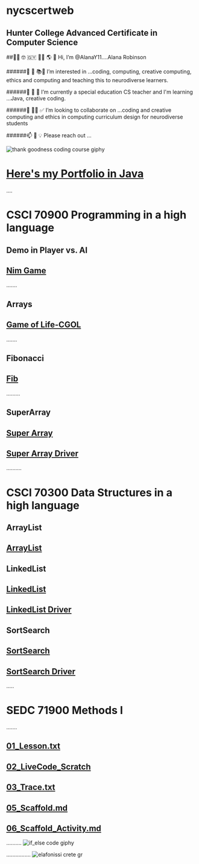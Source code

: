 
# nycscertweb  

## Hunter College Advanced Certificate in Computer Science

##👋🏽 🤓 🇬🇾 💃🏽 🌎 💝 Hi, I’m @AlanaY11....Alana Robinson

######👀 🐝 📚🧠 I’m interested in ...coding, computing, creative computing, ethics and computing and teaching this to neurodiverse learners.

######🌱 🌼 🌺 I’m currently a special education CS teacher and I'm learning ...Java, creative coding.

######💞️ 👊🏽 ✅ I’m looking to collaborate on ...coding and creative computing and ethics in computing curriculum design for neurodiverse students

######📫 🤩 💡 Please reach out ...

![thank goodness coding course giphy](https://user-images.githubusercontent.com/17364335/180868175-25b3d45a-9cf1-42ff-83f2-1658622d86ca.gif)

# [Here's my Portfolio in Java](https://github.com/AlanaY11/nycscertweb/blob/main/myCSPortfolio)

....
# CSCI 70900 Programming in a high language
## Demo in Player vs. AI
## [Nim Game](https://github.com/hunter-teacher-cert/cohort-3-summer-work-AlanaY11/blob/master/programming/1/Nim.java) 
.......
## Arrays 
## [Game of Life-CGOL](https://github.com/hunter-teacher-cert/cohort-3-summer-work-AlanaY11/blob/master/programming/3/Cgol.java)
.......
## Fibonacci 
## [Fib](https://github.com/hunter-teacher-cert/cohort-3-summer-work-AlanaY11/blob/master/programming/5/Fib.java)
.........
## SuperArray
## [Super Array](https://github.com/hunter-teacher-cert/cohort-3-summer-work-AlanaY11/blob/master/programming/6/sa/SuperArray.java)
## [Super Array Driver](https://github.com/hunter-teacher-cert/cohort-3-summer-work-AlanaY11/blob/master/programming/6/sa/SuperArrayDriver.java)
..........

# CSCI 70300 Data Structures in a high language

## ArrayList
## [ArrayList](https://github.com/hunter-teacher-cert/cohort-3-summer-work-AlanaY11/blob/master/ds/arraylists/AlPractice.java)

## LinkedList
## [LinkedList](https://github.com/hunter-teacher-cert/cohort-3-summer-work-AlanaY11/blob/master/ds/linkedlists/LinkedList.java)
## [LinkedList Driver](https://github.com/hunter-teacher-cert/cohort-3-summer-work-AlanaY11/blob/master/ds/linkedlists/Driver.java)

## SortSearch
## [SortSearch](https://github.com/hunter-teacher-cert/cohort-3-summer-work-AlanaY11/blob/master/ds/sorting/SortSearch.java)
## [SortSearch Driver](https://github.com/hunter-teacher-cert/cohort-3-summer-work-AlanaY11/blob/master/ds/sorting/SortSearchDriver.java)
.....

# SEDC 71900 Methods I
.......
## [01_Lesson.txt](https://github.com/hunter-teacher-cert/cohort-3-summer-work-AlanaY11/blob/master/methods/01_lesson.txt)
## [02_LiveCode_Scratch](https://github.com/hunter-teacher-cert/cohort-3-summer-work-AlanaY11/blob/master/methods/02_livecode_Scratch.Team1.7.18.22.png)
## [03_Trace.txt](https://github.com/hunter-teacher-cert/cohort-3-summer-work-AlanaY11/blob/master/methods/03_trace.txt)
## [05_Scaffold.md](https://github.com/hunter-teacher-cert/cohort-3-summer-work-AlanaY11/blob/master/methods/05_scaffold.md)
## [06_Scaffold_Activity.md](https://github.com/hunter-teacher-cert/cohort-3-summer-work-AlanaY11/blob/master/methods/06_scaffold_activity.md)

..........
![if_else code giphy](https://user-images.githubusercontent.com/17364335/180868242-885a3600-f4a9-48df-aed3-80c070730beb.gif)

................
![elafonissi crete gr](https://user-images.githubusercontent.com/17364335/180577561-19e19c06-555f-451d-a1af-fa64e8fd6951.jpeg)

